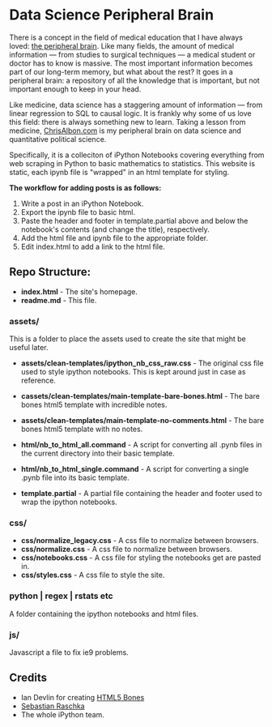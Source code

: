 # Data Science Peripheral Brain

There is a concept in the field of medical education that I have always loved: [the peripheral brain](http://en.wiktionary.org/wiki/peripheral_brain). Like many fields, the amount of medical information — from studies to surgical techniques — a medical student or doctor has to know is massive. The most important information becomes part of our long-term memory, but what about the rest? It goes in a peripheral brain: a repository of all the knowledge that is important, but not important enough to keep in your head.

Like medicine, data science has a staggering amount of information — from linear regression to SQL to causal logic. It is frankly why some of us love this field: there is always something new to learn. Taking a lesson from medicine, [ChrisAlbon.com](http://chrisalbon.com) is my peripheral brain on data science and quantitative political science.

Specifically, it is a colleciton of iPython Notebooks covering everything from web scraping in Python to basic mathematics to statistics. This website is static, each ipynb file is "wrapped" in an html template for styling.

**The workflow for adding posts is as follows:**

1. Write a post in an iPython Notebook.
2. Export the ipynb file to basic html.
3. Paste the header and footer in template.partial above and below the notebook's contents (and change the title), respectively.
4. Add the html file and ipynb file to the appropriate folder.
5. Edit index.html to add a link to the html file.

## Repo Structure:

- **index.html** - The site's homepage.
- **readme.md** - This file.

### assets/

This is a folder to place the assets used to create the site that might be useful later.

- **assets/clean-templates/ipython_nb_css_raw.css** - The original css file used to style ipython notebooks. This is kept around just in case as reference.
- **cassets/clean-templates/main-template-bare-bones.html** - The bare bones html5 template with incredible notes.
- **assets/clean-templates/main-template-no-comments.html** - The bare bones html5 template with no notes.

- **html/nb_to_html_all.command** - A script for converting all .pynb files in the current directory into their basic template.
- **html/nb_to_html_single.command** - A script for converting a single .pynb file into its basic template.

- **template.partial** - A partial file containing the header and footer used to wrap the ipython notebooks.


### css/

- **css/normalize_legacy.css** - A css file to normalize between browsers.
- **css/normalize.css** - A css file to normalize between browsers.
- **css/notebooks.css** - A css file for styling the notebooks get are pasted in.
- **css/styles.css** - A css file to style the site.

### python | regex | rstats etc

A folder containing the ipython notebooks and html files.

### js/

Javascript a file to fix ie9 problems.

## Credits

- Ian Devlin for creating [HTML5 Bones](http://www.html5bones.com/)
- [Sebastian Raschka](http://sebastianraschka.com/)
- The whole iPython team.
